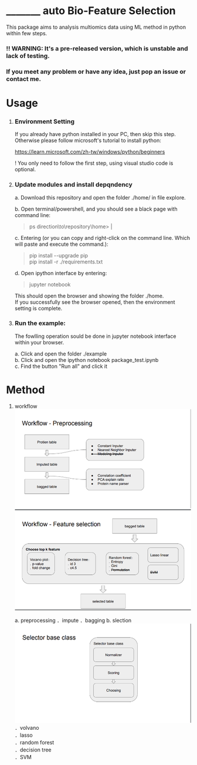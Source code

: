# _______ auto Bio-Feature Selection
This package aims to analysis multiomics data using ML method in python within few steps.

### !! WARNING: It's a pre-released version, which is unstable and lack of testing.
### If you meet any problem or have any idea, just pop an issue or contact me.

# Usage
1. ### Environment Setting
    If you already have python installed in your PC, then skip this step. Otherwise please follow microsoft's tutorial to install python:    
    
    https://learn.microsoft.com/zh-tw/windows/python/beginners
    
    ! You only need to follow the first step, using visual studio code is optional.

2. ### Update modules and install depqndency
    a. Download this repository and open the folder ./home/ in file explore.

    b. Open terminal/powershell, and you should see a black page with command line:
    > ps direction\\to\\repository\\home\> |

    c. Entering (or you can copy and right-click on the command line. Which will paste and execute the command.):
    > pip install --upgrade pip    
    > pip install -r ./requirements.txt

    d. Open ipython interface by entering:
    > jupyter notebook    
        
    This should open the browser and showing the folder ./home.   
    If you successfully see the browser opened, then the environment setting is complete.

3. ### Run the example:
    The fowlling operation sould be done in jupyter notebook interface within your browser.    

    a. Click and open the folder ./example     
    b. Click and open the ipython notebook package_test.ipynb    
    c. Find the button "Run all" and click it    

# Method
1. workflow
![image](./images/workflow_preprocessing.png)
![image](./images/workflow_selection.png)

    a. preprocessing
        ．impute
        ．bagging
    b. slection
    ![image](./images/workflow_base_selector.png)
        ．volvano   
        ．lasso   
        ．random forest   
        ．decision tree   
        ．SVM   